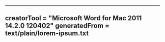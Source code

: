 ---- 
creatorTool = "Microsoft Word for Mac 2011 14.2.0 120402"
generatedFrom = text/plain/lorem-ipsum.txt
----
